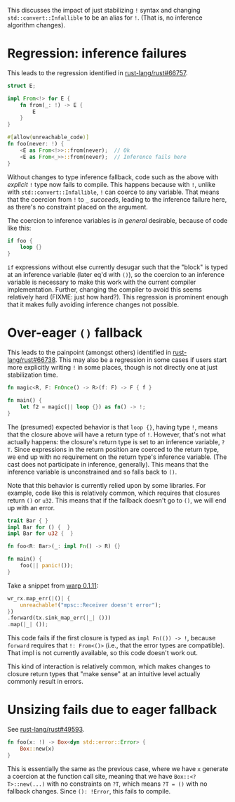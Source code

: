 This discusses the impact of just stabilizing `!` syntax and changing
`std::convert::Infallible` to be an alias for `!`. (That is, no inference
algorithm changes).

# Regression: inference failures

This leads to the regression identified in
[rust-lang/rust#66757](https://github.com/rust-lang/rust/issues/66757).

```rust
struct E;

impl From<!> for E {
    fn from(_: !) -> E {
        E
    }
}

#[allow(unreachable_code)]
fn foo(never: !) {
    <E as From<!>>::from(never);  // Ok
    <E as From<_>>::from(never);  // Inference fails here
}
```

Without changes to type inference fallback, code such as the above with
*explicit* `!` type now fails to compile. This happens because with `!`, unlike
with `std::convert::Infallible`, `!` can coerce to any variable. That means that
the coercion from `!` to `_` *succeeds*, leading to the inference failure here,
as there's no constraint placed on the argument.

The coercion to inference variables is *in general* desirable, because of code
like this:

```rust
if foo {
    loop {}
}
```

`if` expressions without else currently desugar such that the "block" is typed
at an inference variable (later eq'd with `()`), so the coercion to an inference
variable is necessary to make this work with the current compiler
implementation.  Further, changing the compiler to avoid this seems relatively
hard (FIXME: just how hard?). This regression is prominent enough that it makes
fully avoiding inference changes not possible.

# Over-eager `()` fallback

This leads to the painpoint (amongst others) identified in
[rust-lang/rust#66738](https://github.com/rust-lang/rust/issues/66738). This may
also be a regression in some cases if users start more explicitly writing `!` in
some places, though is not directly one at just stabilization time.

```rust
fn magic<R, F: FnOnce() -> R>(f: F) -> F { f }

fn main() {
    let f2 = magic(|| loop {}) as fn() -> !;
}
```

The (presumed) expected behavior is that `loop {}`, having type `!`, means that
the closure above will have a return type of `!`. However, that's not what
actually happens: the closure's return type is set to an inference variable,
`?T`. Since expressions in the return position are coerced to the return type,
we end up with no requirement on the return type's inference variable. (The cast
does not participate in inference, generally). This means that the inference
variable is unconstrained and so falls back to `()`.

Note that this behavior is currently relied upon by some libraries. For example,
code like this is relatively common, which requires that closures return `()` or
`u32`. This means that if the fallback doesn't go to `()`, we will end up with
an error.

```rust
trait Bar { }
impl Bar for () {  }
impl Bar for u32 {  }

fn foo<R: Bar>(_: impl Fn() -> R) {}

fn main() {
    foo(|| panic!());
}
```

Take a snippet from [warp 0.1.11](https://github.com/seanmonstar/warp/blob/v0.1.11/src/test.rs#L491-L496):

```rust
wr_rx.map_err(|()| {
    unreachable!("mpsc::Receiver doesn't error");
})
.forward(tx.sink_map_err(|_| ()))
.map(|_| ());
```

This code fails if the first closure is typed as `impl Fn(()) -> !`, because
`forward` requires that `!: From<()>` (i.e., that the error types are
compatible). That impl is not currently available, so this code doesn't work
out.

This kind of interaction is relatively common, which makes changes to closure
return types that "make sense" at an intuitive level actually commonly result in
errors.

# Unsizing fails due to eager fallback

See [rust-lang/rust#49593](https://github.com/rust-lang/rust/issues/49593).

```rust
fn foo(x: !) -> Box<dyn std::error::Error> {
    Box::new(x)
}
```

This is essentially the same as the previous case, where we have `x` generate a
coercion at the function call site, meaning that we have `Box::<?T>::new(...)`
with no constraints on `?T`, which means `?T = ()` with no fallback changes.
Since `(): !Error`, this fails to compile.
